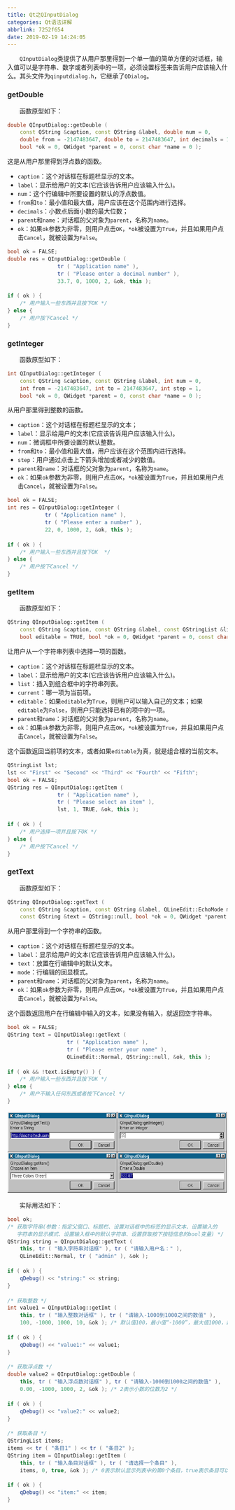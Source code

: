 ```yaml
---
title: Qt之QInputDialog
categories: Qt语法详解
abbrlink: 7252f654
date: 2019-02-19 14:24:05
---
```

&emsp;&emsp;`QInputDialog`类提供了从用户那里得到一个单一值的简单方便的对话框，输入值可以是字符串、数字或者列表中的一项，必须设置标签来告诉用户应该输入什么。其头文件为`qinputdialog.h`，它继承了`QDialog`。

### getDouble

&emsp;&emsp;函数原型如下：

``` cpp
double QInputDialog::getDouble (
    const QString &caption, const QString &label, double num = 0,
    double from = -2147483647, double to = 2147483647, int decimals = 1,
    bool *ok = 0, QWidget *parent = 0, const char *name = 0 );
```

这是从用户那里得到浮点数的函数。

- `caption`：这个对话框在标题栏显示的文本。
- `label`：显示给用户的文本(它应该告诉用户应该输入什么)。
- `num`：这个行编辑中所要设置的默认的浮点数值。
- `from`和`to`：最小值和最大值，用户应该在这个范围内进行选择。
- `decimals`：小数点后面小数的最大位数；
- `parent`和`name`：对话框的父对象为`parent`，名称为`name`。
- `ok`：如果`ok`参数为非零，则用户点击`OK`，`*ok`被设置为`True`，并且如果用户点击`Cancel`，就被设置为`False`。

``` cpp
bool ok = FALSE;
double res = QInputDialog::getDouble (
                tr ( "Application name" ),
                tr ( "Please enter a decimal number" ),
                33.7, 0, 1000, 2, &ok, this );
​
if ( ok ) {
    /* 用户输入一些东西并且按下OK */
} else {
    /* 用户按下Cancel */
}
```

### getInteger

&emsp;&emsp;函数原型如下：

``` cpp
int QInputDialog::getInteger (
    const QString &caption, const QString &label, int num = 0,
    int from = -2147483647, int to = 2147483647, int step = 1,
    bool *ok = 0, QWidget *parent = 0, const char *name = 0 );
```

从用户那里得到整数的函数。

- `caption`：这个对话框在标题栏显示的文本；
- `label`：显示给用户的文本(它应该告诉用户应该输入什么)。
- `num`：微调框中所要设置的默认整数。
- `from`和`to`：最小值和最大值，用户应该在这个范围内进行选择。
- `step`：用户通过点击上下箭头增加或者减少的数值。
- `parent`和`name`：对话框的父对象为`parent`，名称为`name`。
- `ok`：如果`ok`参数为非零，则用户点击`OK`，`*ok`被设置为`True`，并且如果用户点击`Cancel`，就被设置为`False`。

``` cpp
bool ok = FALSE;
int res = QInputDialog::getInteger (
            tr ( "Application name" ),
            tr ( "Please enter a number" ),
            22, 0, 1000, 2, &ok, this );
​
if ( ok ) {
    /* 用户输入一些东西并且按下OK  */
} else {
    /* 用户按下Cancel */
}
```

### getItem

&emsp;&emsp;函数原型如下：

``` cpp
QString QInputDialog::getItem (
    const QString &caption, const QString &label, const QStringList &list, int current = 0,
    bool editable = TRUE, bool *ok = 0, QWidget *parent = 0, const char *name = 0 );
```

让用户从一个字符串列表中选择一项的函数。

- `caption`：这个对话框在标题栏显示的文本。
- `label`：显示给用户的文本(它应该告诉用户应该输入什么)。
- `list`：插入到组合框中的字符串列表。
- `current`：哪一项为当前项。
- `editable`：如果`editable`为`True`，则用户可以输入自己的文本；如果`editable`为`False`，则用户只能选择已有的项中的一项。
- `parent`和`name`：对话框的父对象为`parent`，名称为`name`。
- `ok`：如果`ok`参数为非零，则用户点击`OK`，`*ok`被设置为`True`，并且如果用户点击`Cancel`，就被设置为`False`。

这个函数返回当前项的文本，或者如果`editable`为真，就是组合框的当前文本。

``` cpp
QStringList lst;
lst << "First" << "Second" << "Third" << "Fourth" << "Fifth";
bool ok = FALSE;
QString res = QInputDialog::getItem (
                tr ( "Application name" ),
                tr ( "Please select an item" ),
                lst, 1, TRUE, &ok, this );
​
if ( ok ) {
    /* 用户选择一项并且按下OK */
} else {
    /* 用户按下Cancel */
}
```

### getText

&emsp;&emsp;函数原型如下：

``` cpp
QString QInputDialog::getText (
    const QString &caption, const QString &label, QLineEdit::EchoMode mode = QLineEdit::Normal,
    const QString &text = QString::null, bool *ok = 0, QWidget *parent = 0, const char *name = 0 );
```

从用户那里得到一个字符串的函数。

- `caption`：这个对话框在标题栏显示的文本。
- `label`：显示给用户的文本(它应该告诉用户应该输入什么)。
- `text`：放置在行编辑中的默认文本。
- `mode`：行编辑的回显模式。
- `parent`和`name`：对话框的父对象为`parent`，名称为`name`。
- `ok`：如果`ok`参数为非零，则用户点击`OK`，`*ok`被设置为`True`，并且如果用户点击`Cancel`，就被设置为`False`。

这个函数返回用户在行编辑中输入的文本，如果没有输入，就返回空字符串。

``` cpp
bool ok = FALSE;
QString text = QInputDialog::getText (
                   tr ( "Application name" ),
                   tr ( "Please enter your name" ),
                   QLineEdit::Normal, QString::null, &ok, this );
​
if ( ok && !text.isEmpty() ) {
    /* 用户输入一些东西并且按下OK */
} else {
    /* 用户不输入任何东西或者按下Cancel */
}
```

<img src="./Qt之QInputDialog/1.png" height="188" width="547">

&emsp;&emsp;实际用法如下：

``` cpp
bool ok;
/* 获取字符串(参数：指定父窗口、标题栏、设置对话框中的标签的显示文本、设置输入的
   字符串的显示模式、设置输入框中的默认字符串、设置获取按下按钮信息的bool变量) */
QString string = QInputDialog::getText (
    this, tr ( "输入字符串对话框" ), tr ( "请输入用户名：" ),
    QLineEdit::Normal, tr ( "admin" ), &ok );
​
if ( ok ) {
    qDebug() << "string:" << string;
}
​
/* 获取整数 */
int value1 = QInputDialog::getInt (
    this, tr ( "输入整数对话框" ), tr ( "请输入-1000到1000之间的数值" ),
    100, -1000, 1000, 10, &ok ); /* 默认值100，最小值“-1000”，最大值1000，数值每次变化10 */
​
if ( ok ) {
    qDebug() << "value1:" << value1;
}
​
/* 获取浮点数 */
double value2 = QInputDialog::getDouble (
    this, tr ( "输入浮点数对话框" ), tr ( "请输入-1000到1000之间的数值" ),
    0.00, -1000, 1000, 2, &ok ); /* 2表示小数的位数为2 */
​
if ( ok ) {
    qDebug() << "value2:" << value2;
}
​
/* 获取条目 */
QStringList items;
items << tr ( "条目1" ) << tr ( "条目2" );
QString item = QInputDialog::getItem (
    this, tr ( "输入条目对话框" ), tr ( "请选择一个条目" ),
    items, 0, true, &ok ); /* 0表示默认显示列表中的第0个条目，true表示条目可以被更改 */
​
if ( ok ) {
    qDebug() << "item:" << item;
}
```